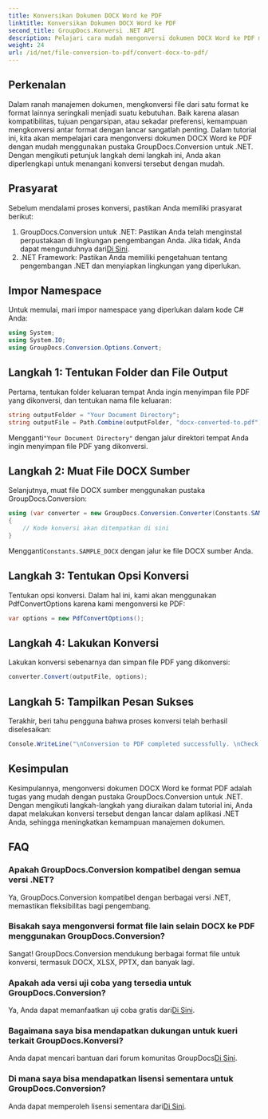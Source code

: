 ```yaml
---
title: Konversikan Dokumen DOCX Word ke PDF
linktitle: Konversikan Dokumen DOCX Word ke PDF
second_title: GroupDocs.Konversi .NET API
description: Pelajari cara mudah mengonversi dokumen DOCX Word ke PDF menggunakan GroupDocs.Conversion untuk .NET. Tingkatkan kemampuan manajemen dokumen Anda.
weight: 24
url: /id/net/file-conversion-to-pdf/convert-docx-to-pdf/
---
```

## Perkenalan
Dalam ranah manajemen dokumen, mengkonversi file dari satu format ke format lainnya seringkali menjadi suatu kebutuhan. Baik karena alasan kompatibilitas, tujuan pengarsipan, atau sekadar preferensi, kemampuan mengkonversi antar format dengan lancar sangatlah penting. Dalam tutorial ini, kita akan mempelajari cara mengonversi dokumen DOCX Word ke PDF dengan mudah menggunakan pustaka GroupDocs.Conversion untuk .NET. Dengan mengikuti petunjuk langkah demi langkah ini, Anda akan diperlengkapi untuk menangani konversi tersebut dengan mudah.
## Prasyarat
Sebelum mendalami proses konversi, pastikan Anda memiliki prasyarat berikut:
1.  GroupDocs.Conversion untuk .NET: Pastikan Anda telah menginstal perpustakaan di lingkungan pengembangan Anda. Jika tidak, Anda dapat mengunduhnya dari[Di Sini](https://releases.groupdocs.com/conversion/net/).
2. .NET Framework: Pastikan Anda memiliki pengetahuan tentang pengembangan .NET dan menyiapkan lingkungan yang diperlukan.

## Impor Namespace
Untuk memulai, mari impor namespace yang diperlukan dalam kode C# Anda:
```csharp
using System;
using System.IO;
using GroupDocs.Conversion.Options.Convert;
```
## Langkah 1: Tentukan Folder dan File Output
Pertama, tentukan folder keluaran tempat Anda ingin menyimpan file PDF yang dikonversi, dan tentukan nama file keluaran:
```csharp
string outputFolder = "Your Document Directory";
string outputFile = Path.Combine(outputFolder, "docx-converted-to.pdf");
```
 Mengganti`"Your Document Directory"` dengan jalur direktori tempat Anda ingin menyimpan file PDF yang dikonversi.
## Langkah 2: Muat File DOCX Sumber
Selanjutnya, muat file DOCX sumber menggunakan pustaka GroupDocs.Conversion:
```csharp
using (var converter = new GroupDocs.Conversion.Converter(Constants.SAMPLE_DOCX))
{
    // Kode konversi akan ditempatkan di sini
}
```
 Mengganti`Constants.SAMPLE_DOCX` dengan jalur ke file DOCX sumber Anda.
## Langkah 3: Tentukan Opsi Konversi
Tentukan opsi konversi. Dalam hal ini, kami akan menggunakan PdfConvertOptions karena kami mengonversi ke PDF:
```csharp
var options = new PdfConvertOptions();
```
## Langkah 4: Lakukan Konversi
Lakukan konversi sebenarnya dan simpan file PDF yang dikonversi:
```csharp
converter.Convert(outputFile, options);
```
## Langkah 5: Tampilkan Pesan Sukses
Terakhir, beri tahu pengguna bahwa proses konversi telah berhasil diselesaikan:
```csharp
Console.WriteLine("\nConversion to PDF completed successfully. \nCheck output in {0}", outputFolder);
```

## Kesimpulan
Kesimpulannya, mengonversi dokumen DOCX Word ke format PDF adalah tugas yang mudah dengan pustaka GroupDocs.Conversion untuk .NET. Dengan mengikuti langkah-langkah yang diuraikan dalam tutorial ini, Anda dapat melakukan konversi tersebut dengan lancar dalam aplikasi .NET Anda, sehingga meningkatkan kemampuan manajemen dokumen.
## FAQ
### Apakah GroupDocs.Conversion kompatibel dengan semua versi .NET?
Ya, GroupDocs.Conversion kompatibel dengan berbagai versi .NET, memastikan fleksibilitas bagi pengembang.
### Bisakah saya mengonversi format file lain selain DOCX ke PDF menggunakan GroupDocs.Conversion?
Sangat! GroupDocs.Conversion mendukung berbagai format file untuk konversi, termasuk DOCX, XLSX, PPTX, dan banyak lagi.
### Apakah ada versi uji coba yang tersedia untuk GroupDocs.Conversion?
 Ya, Anda dapat memanfaatkan uji coba gratis dari[Di Sini](https://releases.groupdocs.com/).
### Bagaimana saya bisa mendapatkan dukungan untuk kueri terkait GroupDocs.Konversi?
 Anda dapat mencari bantuan dari forum komunitas GroupDocs[Di Sini](https://forum.groupdocs.com/c/conversion/11).
### Di mana saya bisa mendapatkan lisensi sementara untuk GroupDocs.Conversion?
 Anda dapat memperoleh lisensi sementara dari[Di Sini](https://purchase.groupdocs.com/temporary-license/).